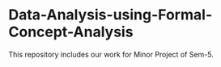 # Data-Analysis-using-Formal-Concept-Analysis
This repository includes our work for Minor Project of Sem-5. 
